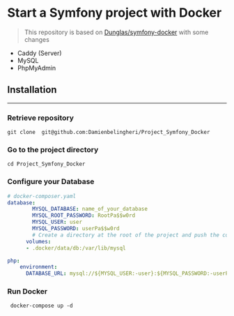 # Start a Symfony project with Docker

> This repository is based on [Dunglas/symfony-docker](https://github.com/dunglas/symfony-docker) with some changes

- Caddy (Server)
- MySQL
- PhpMyAdmin

## Installation

***

### Retrieve repository

```shell
git clone  git@github.com:Damienbelingheri/Project_Symfony_Docker
```

### Go to the project directory

```shell
cd Project_Symfony_Docker
```

### Configure your Database

```yaml
# docker-composer.yaml 
database:  
        MYSQL_DATABASE: name_of_your_database
        MYSQL_ROOT_PASSWORD: RootPa$$w0rd
        MYSQL_USER: user
        MYSQL_PASSWORD: userPa$$w0rd
        # Create a directory at the root of the project and push the content of /var/lib/mysql inside
      volumes:
      - .docker/data/db:/var/lib/mysql

php:
    environment:
      DATABASE_URL: mysql://${MYSQL_USER:-user}:${MYSQL_PASSWORD:-userPa$$w0rd}@database:3306/${MYSQL_DATABASE:-name_of_your_database}
```

### Run Docker

```shell
 docker-compose up -d
```
